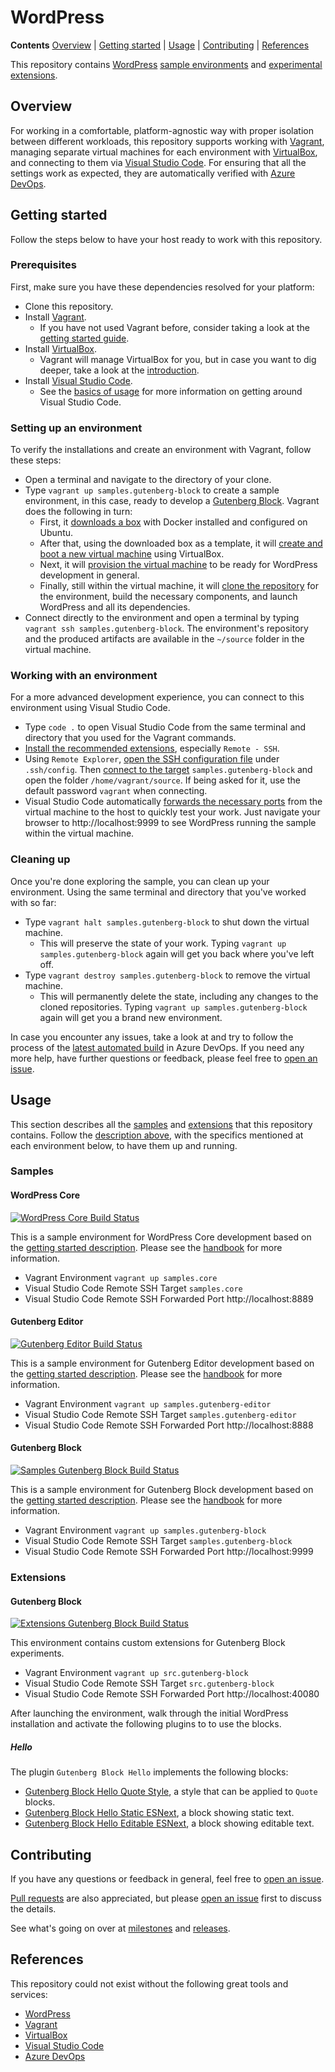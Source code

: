 # WordPress

**Contents** [Overview] | [Getting started] | [Usage] | [Contributing] | [References]  

This repository contains [WordPress] [sample environments][Samples] and [experimental extensions][Extensions].

## Overview

For working in a comfortable, platform-agnostic way with proper isolation between different workloads, this repository supports working with [Vagrant], managing separate virtual machines for each environment with [VirtualBox], and connecting to them via [Visual Studio Code]. For ensuring that all the settings work as expected, they are automatically verified with [Azure DevOps].

[Overview]: #overview

## Getting started

Follow the steps below to have your host ready to work with this repository.

[Getting started]: #getting-started

### Prerequisites

First, make sure you have these dependencies resolved for your platform:

- Clone this repository.
- Install [Vagrant][Vagrant Install].
  - If you have not used Vagrant before, consider taking a look at the [getting started guide][Vagrant Getting Started].
- Install [VirtualBox][VirtualBox Install].
  - Vagrant will manage VirtualBox for you, but in case you want to dig deeper, take a look at the [introduction][VirtualBox Getting Started].
- Install [Visual Studio Code][Visual Studio Code Install].
  - See the [basics of usage][Visual Studio Code Getting Started] for more information on getting around Visual Studio Code.

[Vagrant Install]: https://www.vagrantup.com/docs/installation
[Vagrant Getting Started]: https://www.vagrantup.com/intro/getting-started
[VirtualBox Install]: https://www.virtualbox.org/manual/ch02.html
[VirtualBox Getting Started]: https://www.virtualbox.org/manual/ch01.html
[Visual Studio Code Install]: https://code.visualstudio.com/download
[Visual Studio Code Getting Started]: https://code.visualstudio.com/docs/introvideos/basics

### Setting up an environment

To verify the installations and create an environment with Vagrant, follow these steps:

- Open a terminal and navigate to the directory of your clone.
- Type `vagrant up samples.gutenberg-block` to create a sample environment, in this case, ready to develop a [Gutenberg Block]. Vagrant does the following in turn:
  - First, it [downloads a box][Vagrant Box] with Docker installed and configured on Ubuntu.
  - After that, using the downloaded box as a template, it will [create and boot a new virtual machine][Vagrant Create] using VirtualBox.
  - Next, it will [provision the virtual machine][Vagrant Provision] to be ready for WordPress development in general.
  - Finally, still within the virtual machine, it will [clone the repository][Vagrant Clone] for the environment, build the necessary components, and launch WordPress and all its dependencies.
- Connect directly to the environment and open a terminal by typing `vagrant ssh samples.gutenberg-block`. The environment's repository and the produced artifacts are available in the `~/source` folder in the virtual machine.

[Vagrant Box]: https://app.vagrantup.com/gusztavvargadr/boxes/docker-linux
[Vagrant Create]: ./Vagrantfile
[Vagrant Provision]: ./build/vagrant/
[Vagrant Clone]: ./samples/gutenberg-block/vagrant/

### Working with an environment

For a more advanced development experience, you can connect to this environment using Visual Studio Code.

- Type `code .` to open Visual Studio Code from the same terminal and directory that you used for the Vagrant commands.
- [Install the recommended extensions][Visual Studio Code Recommended Extensions], especially `Remote - SSH`.
- Using `Remote Explorer`, [open the SSH configuration file][Visual Studio Core Remote SSH Config File] under `.ssh/config`. Then [connect to the target][Visual Studio Core Remote SSH Connect Target] `samples.gutenberg-block` and open the folder `/home/vagrant/source`. If being asked for it, use the default password `vagrant` when connecting.
- Visual Studio Code automatically [forwards the necessary ports][Visual Studio Code Remote SSH Forward Port] from the virtual machine to the host to quickly test your work. Just navigate your browser to http://localhost:9999 to see WordPress running the sample within the virtual machine.

[Visual Studio Code Recommended Extensions]: https://code.visualstudio.com/docs/editor/extension-gallery#_workspace-recommended-extensions
[Visual Studio Core Remote SSH Config File]: https://code.visualstudio.com/blogs/2019/10/03/remote-ssh-tips-and-tricks#_ssh-configuration-file
[Visual Studio Core Remote SSH Connect Target]: https://code.visualstudio.com/docs/remote/ssh#_remember-hosts-and-advanced-settings
[Visual Studio Code Remote SSH Forward Port]: https://code.visualstudio.com/docs/remote/ssh#_forwarding-a-port-creating-ssh-tunnel

### Cleaning up

Once you're done exploring the sample, you can clean up your environment. Using the same terminal and directory that you've worked with so far:

- Type `vagrant halt samples.gutenberg-block` to shut down the virtual machine.
  - This will preserve the state of your work. Typing `vagrant up samples.gutenberg-block` again will get you back where you've left off.
- Type `vagrant destroy samples.gutenberg-block` to remove the virtual machine.
  - This will permanently delete the state, including any changes to the cloned repositories. Typing `vagrant up samples.gutenberg-block` again will get you a brand new environment.

In case you encounter any issues, take a look at and try to follow the process of the [latest automated build][Samples Gutenberg Block Build Log] in Azure DevOps. If you need any more help, have further questions or feedback, please feel free to [open an issue][Contributing].

## Usage

This section describes all the [samples] and [extensions] that this repository contains. Follow the [description above][Getting started], with the specifics mentioned at each environment below, to have them up and running.

[Usage]: #usage

### Samples

[Samples]: #samples

#### WordPress Core

[![WordPress Core Build Status]][WordPress Core Build Log]

This is a sample environment for WordPress Core development based on the [getting started description][WordPress Core Getting Started]. Please see the [handbook][WordPress Core Handbook] for more information.

- Vagrant Environment `vagrant up samples.core`
- Visual Studio Code Remote SSH Target `samples.core`
- Visual Studio Code Remote SSH Forwarded Port http://localhost:8889

[WordPress Core]: #wordpress-core

[WordPress Core Build Status]: https://dev.azure.com/gusztavvargadr/wordpress/_apis/build/status/samples.core?branchName=master
[WordPress Core Build Log]: https://dev.azure.com/gusztavvargadr/wordpress/_build/latest?definitionId=298&branchName=master
[WordPress Core Getting Started]: https://github.com/WordPress/wordpress-develop#getting-started
[WordPress Core Handbook]: https://make.wordpress.org/core/handbook/

#### Gutenberg Editor

[![Gutenberg Editor Build Status]][Gutenberg Editor Build Log]

This is a sample environment for Gutenberg Editor development based on the [getting started description][Gutenberg Editor Getting Started]. Please see the [handbook][Gutenberg Editor Handbook] for more information.

- Vagrant Environment `vagrant up samples.gutenberg-editor`
- Visual Studio Code Remote SSH Target `samples.gutenberg-editor`
- Visual Studio Code Remote SSH Forwarded Port http://localhost:8888

[Gutenberg Editor]: #gutenberg-editor

[Gutenberg Editor Build Status]: https://dev.azure.com/gusztavvargadr/wordpress/_apis/build/status/samples.gutenberg-editor?branchName=master
[Gutenberg Editor Build Log]: https://dev.azure.com/gusztavvargadr/wordpress/_build/latest?definitionId=299&branchName=master
[Gutenberg Editor Getting Started]: https://github.com/WordPress/gutenberg/blob/master/docs/contributors/getting-started.md
[Gutenberg Editor Handbook]: https://developer.wordpress.org/block-editor/developers/

#### Gutenberg Block

[![Samples Gutenberg Block Build Status]][Samples Gutenberg Block Build Log]

This is a sample environment for Gutenberg Block development based on the [getting started description][Gutenberg Block Getting Started]. Please see the [handbook][Gutenberg Block Handbook] for more information.

- Vagrant Environment `vagrant up samples.gutenberg-block`
- Visual Studio Code Remote SSH Target `samples.gutenberg-block`
- Visual Studio Code Remote SSH Forwarded Port http://localhost:9999

[Gutenberg Block]: #gutenberg-block

[Samples Gutenberg Block Build Status]: https://dev.azure.com/gusztavvargadr/wordpress/_apis/build/status/samples.gutenberg-block?branchName=master
[Samples Gutenberg Block Build Log]: https://dev.azure.com/gusztavvargadr/wordpress/_build/latest?definitionId=300&branchName=master
[Gutenberg Block Getting Started]: https://github.com/WordPress/gutenberg-examples#development
[Gutenberg Block Handbook]: https://developer.wordpress.org/block-editor/tutorials/block-tutorial/

### Extensions

[Extensions]: #extensions

#### Gutenberg Block

[![Extensions Gutenberg Block Build Status]][Extensions Gutenberg Block Build Log]

This environment contains custom extensions for Gutenberg Block experiments.

- Vagrant Environment `vagrant up src.gutenberg-block`
- Visual Studio Code Remote SSH Target `src.gutenberg-block`
- Visual Studio Code Remote SSH Forwarded Port http://localhost:40080

After launching the environment, walk through the initial WordPress installation and activate the following plugins to to use the blocks.

[Extensions Gutenberg Block Build Status]: https://dev.azure.com/gusztavvargadr/wordpress/_apis/build/status/src.gutenberg-block?branchName=master
[Extensions Gutenberg Block Build Log]: https://dev.azure.com/gusztavvargadr/wordpress/_build/latest?definitionId=301&branchName=master

##### Hello

The plugin `Gutenberg Block Hello` implements the following blocks:

- [Gutenberg Block Hello Quote Style], a style that can be applied to `Quote` blocks.
- [Gutenberg Block Hello Static ESNext], a block showing static text.
- [Gutenberg Block Hello Editable ESNext], a block showing editable text.

[Gutenberg Block Hello Quote Style]: ./src/gutenberg-block/wordpress/hello/quote-style/
[Gutenberg Block Hello Static ESNext]: ./src/gutenberg-block/wordpress/hello/static-esnext/
[Gutenberg Block Hello Editable ESNext]: ./src/gutenberg-block/wordpress/hello/editable-esnext/

## Contributing

If you have any questions or feedback in general, feel free to [open an issue][Issues].

[Pull requests] are also appreciated, but please [open an issue][Issues] first to discuss the details.

See what's going on over at [milestones] and [releases].

[Contributing]: #contributing

[Issues]: https://github.com/gusztavvargadr/wordpress/issues/
[Pull requests]: https://github.com/gusztavvargadr/wordpress/pulls/
[Milestones]: https://github.com/gusztavvargadr/wordpress/milestones/
[Releases]: https://github.com/gusztavvargadr/wordpress/releases/

## References

This repository could not exist without the following great tools and services:

- [WordPress]
- [Vagrant]
- [VirtualBox]
- [Visual Studio Code]
- [Azure DevOps]

[References]: #references

[WordPress]: https://www.wordpress.org/
[Vagrant]: https://www.vagrantup.com/
[VirtualBox]: https://www.virtualbox.org/
[Visual Studio Code]: https://code.visualstudio.com/
[Azure DevOps]: https://azure.microsoft.com/en-us/services/devops/
